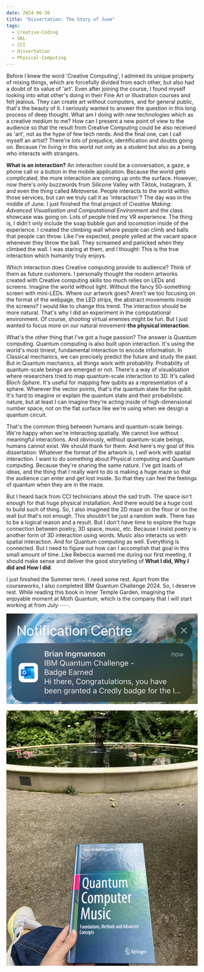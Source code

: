 ```yaml
---
date: 2024-06-30
title: "Dissertation: The Story of June"
tags:
  - Creative-Coding
  - UAL
  - CCI
  - Dissertation
  - Physical-Computing
---
```

Before I knew the word 'Creative Computing', I admired its unique property of mixing things, which are forcefully divided from each other, but also had a doubt of its value of 'art'. Even after joining the course, I found myself looking into what other's doing in their Fine Art or Illustration courses and felt jealous. They can create art without computers, and for general public, that's the beauty of it.
I seriously wanted to answer the question in this long process of deep thought. What am I doing with new technologies which as a creative medium to me? How can I present a new point of view to the audience so that the result from Creative Computing could be also received as 'art', not as the hype of few tech nerds. And the final one, can I call myself an artist? There're lots of prejudice, identification and doubts going on. Because I'm living in this world not only as a student but also as a being who interacts with strangers.

**What is an interaction?** An interaction could be a conversation, a gaze, a phone call or a button in the mobile application. Because the world gets complicated, the more interaction are coming up onto the surface. However, now there's only buzzwords from Silicone Valley with Tiktok, Instagram, X and even the thing called *Meta*verse. People interacts to the world within those services, but can we truly call it as 'interaction'?
The day was in the middle of June. I just finished the final project of *Creative Making: Advanced Visualisation and Computational Environment* and the class showcase was going on. Lots of people tried my VR experience. The thing is, I didn't only include the soap bubble gun and locomotion inside of the experience. I created the climbing wall where people can climb and balls that people can throw. Like I've expected, people yelled at the vacant space whenever they throw the ball. They screamed and panicked when they climbed the wall. I was staring at them, and I thought: This is the true interaction which humanity truly enjoys.

Which interaction does Creative computing provide to audience? Think of them as future customers. I personally thought the modern artworks created with Creative computing skills too much relies on LEDs and screens. Imagine the world without light. Without the fancy 50-something screen with mini-LEDs. Where our artwork goes? Aren't we too focusing on the format of the webpage, the LED strips, the abstract movements inside the screens? I would like to change this trend. The interaction should be more natural. That's why I did an experiment in the computational environment. Of course, shooting virtual enemies might be fun. But I just wanted to focus more on our natural movement-**the physical interaction**.

What's the other thing that I've got a huge passion? The answer is Quantum computing.
Quantum computing is also built upon interaction. It's using the world's most tiniest, fundamental interaction to encode information. In Classical mechanics, we can precisely predict the future and study the past. But in Quantum mechanics, all things work with probability. Probability of quantum-scale beings are emerged or not.
There's a way of visualisation where researchers tried to map quantum-scale interaction to 3D. It's called *Bloch Sphere*. It's useful for mapping few qubits as a representation of a sphere. Wherever the vector points, that's the quantum state for the qubit. It's hard to imagine or explain the quantum state and their probabilistic nature, but at least I can imagine they're acting inside of high-dimensional number space, not on the flat surface like we're using when we design a quantum circuit.

That's the common thing between humans and quantum-scale beings. We're happy when we're interacting spatially. We cannot live without meaningful interactions. And obviously, without quantum-scale beings, humans cannot exist. We should thank for them.
And here's my goal of this dissertation: Whatever the format of the artwork is, I *will* work with spatial interaction. I want to do something about Physical computing and Quantum computing. Because they're sharing the same nature. I've got loads of ideas, and the thing that I really want to do is making a huge maze so that the audience can enter and get lost inside. So that they can feel the feelings of quantum when they are in the maze.

But I heard back from CCI technicians about the sad truth. The space isn't enough for that huge physical installation. And there would be a huge cost to build such of thing. So, I also imagined the 2D maze on the floor or on the wall but that's not enough. This shouldn't be just a random walk. There has to be a logical reason and a result. But I don't have time to explore the huge connection between poetry, 3D space, music, etc. Because I insist poetry is another form of 3D interaction using words. Music also interacts us with spatial interaction. And for Quantum computing as well. Everything is connected. But I need to figure out how can I accomplish that goal in this small amount of time. Like Rebecca warned me during our first meeting, it should make sense and deliver the good storytelling of **What I did, Why I did and How I did**.

I just finished the Summer term. I need some rest. Apart from the courseworks, I also completed IBM Quantum Challenge 2024. So, I deserve rest. While reading this book in Inner Temple Garden, imagining the enjoyable moment at Moth Quantum, which is the company that I will start working at from July⋯⋯.

![I finished the IBM Quantum Challenge successfully](https://github.com/artreadcode/artreadcode.github.io/blob/main/assets/images/2024/IMG_0054.jpeg?raw=true)

![Reading time in Inner Temple Garden](https://github.com/artreadcode/artreadcode.github.io/blob/main/assets/images/2024/IMG_0062.JPG?raw=true)

